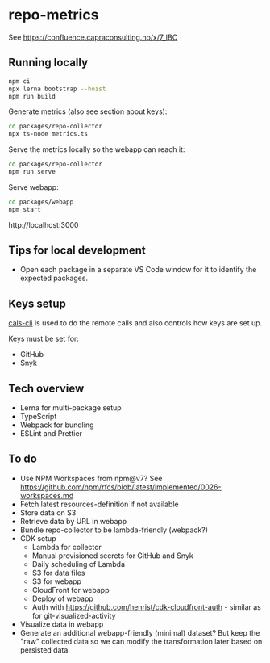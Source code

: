 # repo-metrics

See https://confluence.capraconsulting.no/x/7_IBC

## Running locally

```bash
npm ci
npx lerna bootstrap --hoist
npm run build
```

Generate metrics (also see section about keys):

```bash
cd packages/repo-collector
npx ts-node metrics.ts
```

Serve the metrics locally so the webapp can reach it:

```bash
cd packages/repo-collector
npm run serve
```

Serve webapp:

```bash
cd packages/webapp
npm start
```

http://localhost:3000

## Tips for local development

* Open each package in a separate VS Code window for it to
  identify the expected packages.

## Keys setup

[cals-cli](https://github.com/capralifecycle/cals-cli) is used to do the remote calls
and also controls how keys are set up.

Keys must be set for:

- GitHub
- Snyk

## Tech overview

- Lerna for multi-package setup
- TypeScript
- Webpack for bundling
- ESLint and Prettier

## To do

- Use NPM Workspaces from npm@v7? See https://github.com/npm/rfcs/blob/latest/implemented/0026-workspaces.md
- Fetch latest resources-definition if not available
- Store data on S3
- Retrieve data by URL in webapp
- Bundle repo-collector to be lambda-friendly (webpack?)
- CDK setup
  - Lambda for collector
  - Manual provisioned secrets for GitHub and Snyk
  - Daily scheduling of Lambda
  - S3 for data files
  - S3 for webapp
  - CloudFront for webapp
  - Deploy of webapp
  - Auth with https://github.com/henrist/cdk-cloudfront-auth - similar as
    for git-visualized-activity
- Visualize data in webapp
- Generate an additional webapp-friendly (minimal) dataset? But keep the "raw" collected data
  so we can modify the transformation later based on persisted data.
